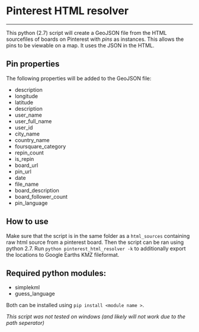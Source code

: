 # Pinterest HTML resolver
-------------------------

This python (2.7) script will create a GeoJSON file from the HTML sourcefiles of boards on Pinterest with _pins_ as instances. This allows the pins to be viewable on a map. It uses the JSON in the HTML. 

## Pin properties

The following properties will be added to the GeoJSON file:

* description
* longitude
* latitude
* description
* user_name
* user_full_name
* user_id
* city_name
* country_name
* foursquare_category
* repin_count
* is_repin
* board_url
* pin_url
* date
* file_name
* board_description
* board_follower_count
* pin_language

## How to use

Make sure that the script is in the same folder as a `html_sources` containing raw html source from a pinterest board. Then the script can be ran using python 2.7. Run `python pinterest_html_resolver -k` to additionally export the locations to Google Earths KMZ fileformat.


## Required python modules:

* simplekml
* guess_language

Both can be installed using `pip install <module name >`.

*This script was not tested on windows (and likely will not work due to the path seperator)*
